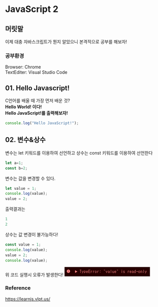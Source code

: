 # JavaScript 2

## 머릿말
이제 대충 자바스크립트가 뭔지 알았으니 본격적으로 공부를 해보자!
### 공부환경
Browser: Chrome   
TextEditer: Visual Studio Code   

## 01. Hello Javascript!
C언어를 배울 때 가장 먼저 배운 것?   
**Hello World! 이다!**   
**Hello JavaScript!를 출력해보자!**   
```javascript
console.log("Hello JavaScript!");
```

## 02. 변수&상수
변수는 let 키워드를 이용하여 선언하고 상수는 const 키워드를 이용하여 선언한다
```javascript
let a=1;
const b=2;
```
변수는 값을 변경할 수 있다.
```javascript
let value = 1;
console.log(value);
value = 2;
```
출력결과는
```javascript
1
2
```
상수는 값 변경이 불가능하다!
```javascript
const value = 1;
console.log(value);
value = 2;
console.log(value);
```
위 코드 실행시 오류가 발생한다!
<img src="./const_error.png">
### Reference
<https://learnjs.vlpt.us/>